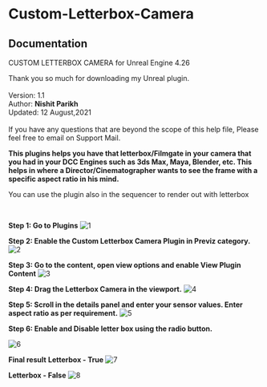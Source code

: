 # Custom-Letterbox-Camera

**<h2>Documentation</h2>**

CUSTOM LETTERBOX CAMERA for Unreal Engine 4.26<br>

Thank you so much for downloading my Unreal plugin.<br>
<br>
Version: 1.1<br>
Author: **Nishit Parikh**<br>
Updated: 12 August,2021<br><br>
If you have any questions that are beyond the scope of this help file, Please feel free to email on Support Mail.<br>

**This plugins helps you have that letterbox/Filmgate in your camera that you had in your DCC Engines such as 3ds Max, Maya, Blender, etc. This helps in where a Director/Cinematographer wants to see the frame with a specific aspect ratio in his mind.**
<br>

You can use the plugin also in the sequencer to render out with letterbox

<br>

**Step 1: Go to Plugins**
![1](https://user-images.githubusercontent.com/51084113/123690767-62c6d000-d872-11eb-9a89-56551e9928fb.png)

**Step 2: Enable the Custom Letterbox Camera Plugin in Previz category.**
![2](https://user-images.githubusercontent.com/51084113/123690783-68241a80-d872-11eb-871f-69dacb547506.png)

**Step 3: Go to the content, open view options and enable View Plugin Content**
![3](https://user-images.githubusercontent.com/51084113/123690791-6b1f0b00-d872-11eb-8266-97269c7c3758.png)

**Step 4: Drag the Letterbox Camera in the viewport.**
![4](https://user-images.githubusercontent.com/51084113/123690793-6c503800-d872-11eb-9771-6fecbea32506.png)

**Step 5: Scroll in the details panel and enter your sensor values. Enter aspect ratio as per requirement.**
![5](https://user-images.githubusercontent.com/51084113/123690822-78d49080-d872-11eb-95a7-d901d1c8c687.png)

**Step 6: Enable and Disable letter box using the radio button.**

![6](https://user-images.githubusercontent.com/51084113/123690829-7a9e5400-d872-11eb-910e-0bcea741b00e.png)

**Final result**
**Letterbox - True**
![7](https://user-images.githubusercontent.com/51084113/123690846-7ffb9e80-d872-11eb-9fc7-0488a0859d11.png)

**Letterbox - False**
![8](https://user-images.githubusercontent.com/51084113/123690847-82f68f00-d872-11eb-857c-45ea64ad4b6a.png)


